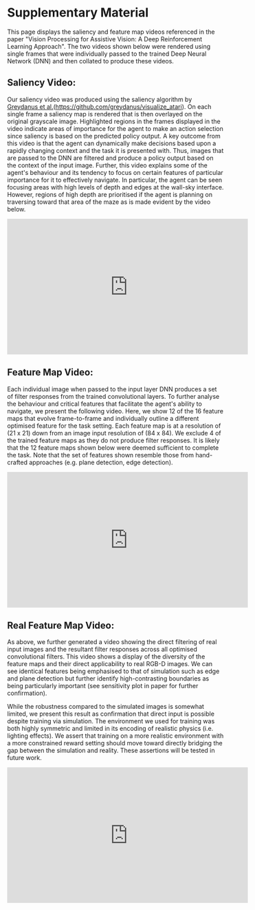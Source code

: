 # Supplementary Material
This page displays the saliency and feature map videos referenced in the paper "Vision Processing for Assistive Vision: A Deep Reinforcement Learning Approach". The two videos shown below were rendered using single frames that were individually passed to the trained Deep Neural Network (DNN) and then collated to produce these videos. 

## Saliency Video:
Our saliency video was produced using the saliency algorithm by [Greydanus et al.](https://arxiv.org/abs/1711.00138)(https://github.com/greydanus/visualize_atari). On each single frame a saliency map is rendered that is then overlayed on the original grayscale image. Highlighted regions in the frames displayed in the video indicate areas of importance for the agent to make an action selection since saliency is based on the predicted policy output. A key outcome from this video is that the agent can dynamically make decisions based upon a rapidly changing context and the task it is presented with. Thus, images that are passed to the DNN are filtered and produce a policy output based on the context of the input image. Further, this video explains some of the agent's behaviour and its tendency to focus on certain features of particular importance for it to effectively navigate. In particular, the agent can be seen focusing areas with high levels of depth and edges at the wall-sky interface. However, regions of high depth are prioritised if the agent is planning on traversing toward that area of the maze as is made evident by the video below. 

<iframe width="560" height="315" src="https://www.youtube.com/embed/ylgkQkxRAtY" frameborder="0" allow="accelerometer; autoplay; encrypted-media; gyroscope; picture-in-picture" allowfullscreen></iframe>

## Feature Map Video:

Each individual image when passed to the input layer DNN produces a set of filter responses from the trained convolutional layers. To further analyse the behaviour and critical features that facilitate the agent's ability to navigate, we present the following video. Here, we show 12 of the 16 feature maps that evolve frame-to-frame and individually outline a different optimised feature for the task setting. Each feature map is at a resolution of (21 x 21) down from an image input resolution of (84 x 84). We exclude 4 of the trained feature maps as they do not produce filter responses. It is likely that the 12 feature maps shown below were deemed sufficient to complete the task. Note that the set of features shown resemble those from hand-crafted approaches (e.g. plane detection, edge detection).

<iframe width="560" height="315" src="https://www.youtube.com/embed/9OCJqV4tCAg" frameborder="0" allow="accelerometer; autoplay; encrypted-media" allowfullscreen></iframe>

## Real Feature Map Video:
As above, we further generated a video showing the direct filtering of real input images and the resultant filter responses across all optimised convolutional filters. This video shows a display of the diversity of the feature maps and their direct applicability to real RGB-D images. We can see identical features being emphasised to that of simulation such as edge and plane detection but further identify high-contrasting boundaries as being particularly important (see sensitivity plot in paper for further confirmation). 

While the robustness compared to the simulated images is somewhat limited, we present this result as confirmation that direct input is possible despite training via simulation. The environment we used for training was both highly symmetric and limited in its encoding of realistic physics (i.e. lighting effects). We assert that training on a more realistic environment with a more constrained reward setting should move toward directly bridging the gap between the simulation and reality. These assertions will be tested in future work. 

<iframe width="560" height="315" src="https://www.youtube.com/embed/m5rRO4TjyN0" frameborder="0" allow="accelerometer; autoplay; encrypted-media; gyroscope; picture-in-picture" allowfullscreen></iframe>
